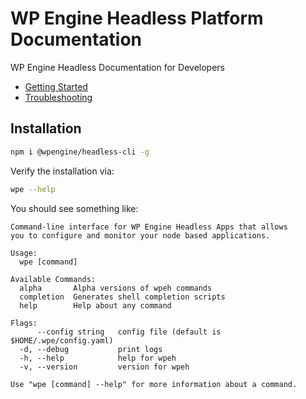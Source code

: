 # WP Engine Headless Platform Documentation

WP Engine Headless Documentation for Developers

- [Getting Started](/guides/getting-started)
- [Troubleshooting](/guides/troubleshooting)

## Installation

```bash
npm i @wpengine/headless-cli -g
```

Verify the installation via:

```bash
wpe --help
```

You should see something like:

```
Command-line interface for WP Engine Headless Apps that allows
you to configure and monitor your node based applications.

Usage:
  wpe [command]

Available Commands:
  alpha       Alpha versions of wpeh commands
  completion  Generates shell completion scripts
  help        Help about any command

Flags:
      --config string   config file (default is $HOME/.wpe/config.yaml)
  -d, --debug           print logs
  -h, --help            help for wpeh
  -v, --version         version for wpeh

Use "wpe [command] --help" for more information about a command.
```

